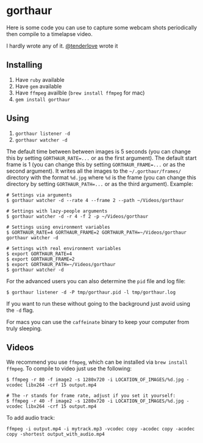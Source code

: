gorthaur
========

Here is some code you can use to capture some webcam shots periodically then compile to a timelapse video.

I hardly wrote any of it.
[@tenderlove](http://tenderlovemaking.com/2014/03/26/webcam-photos-with-ruby.html) wrote it


Installing
----------

  1. Have `ruby` available
  2. Have `gem` available
  3. Have `ffmpeg` availble (`brew install ffmpeg` for mac)
  4. `gem install gorthaur`


Using
-----

  1. `gorthaur listener -d`
  2. `gorthaur watcher -d`

The default time between between images is 5 seconds (you can change this by setting `GORTHAUR_RATE=...` or as the first argument).
The default start frame is 1 (you can change this by setting `GORTHAUR_FRAME=...` or as the second argument).
It writes all the images to the `~/.gorthaur/frames/` directory with the format `%d.jpg` where `%d` is the frame (you can change this directory by setting `GORTHAUR_PATH=...` or as the third argument).
Example:

``` shell
# Settings via arguments
$ gorthaur watcher -d --rate 4 --frame 2 --path ~/Videos/gorthaur
```

``` shell
# Settings with lazy-people arguments
$ gorthaur watcher -d -r 4 -f 2 -p ~/Videos/gorthaur
```

``` shell
# Settings using environment variables
$ GORTHAUR_RATE=4 GORTHAUR_FRAME=2 GORTHAUR_PATH=~/Videos/gorthaur gorthaur watcher -d
```

``` shell
# Settings with real environment variables
$ export GORTHAUR_RATE=4
$ export GORTHAUR_FRAME=2
$ export GORTHAUR_PATH=~/Videos/gorthaur
$ gorthaur watcher -d
```

For the advanced users you can also determine the `pid` file and log file:

``` shell
$ gorthaur listener -d -P tmp/gorthaur.pid -l tmp/gorthaur.log
```

If you want to run these without going to the background just avoid using the `-d` flag.

For macs you can use the `caffeinate` binary to keep your computer from truly sleeping.

Videos
------

We recommend you use `ffmpeg`, which can be installed via `brew install ffmpeg`.
To compile to video just use the following:

``` shell
$ ffmpeg -r 80 -f image2 -s 1280x720 -i LOCATION_OF_IMAGES/%d.jpg -vcodec libx264 -crf 15 output.mp4

# The -r stands for frame rate, adjust if you set it yourself:
$ ffmpeg -r 40 -f image2 -s 1280x720 -i LOCATION_OF_IMAGES/%d.jpg -vcodec libx264 -crf 15 output.mp4
```

To add audio track:

```
ffmpeg -i output.mp4 -i mytrack.mp3 -vcodec copy -acodec copy -acodec copy -shortest output_with_audio.mp4
```
